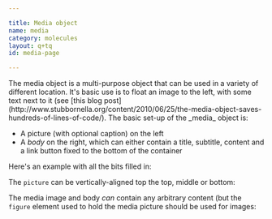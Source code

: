 ```yaml
---

title: Media object
name: media
category: molecules
layout: q+tq
id: media-page

---
```


<p class="lead">The media object is a multi-purpose object that can be used in a variety of different location. It's basic use is to float an image to the left, with some text next to it (see [this blog post](http://www.stubbornella.org/content/2010/06/25/the-media-object-saves-hundreds-of-lines-of-code/). The basic set-up of the _media_ object is:</p>

* A picture (with optional caption) on the left
* A _body_ on the right, which can either contain a title, subtitle, content and a link button fixed to the bottom of the container

Here's an example with all the bits filled in:

<script>
component("media", {
  "type": "top",
  "picture": {
    "image": "http://lorempixel.com/200/200/people/1",
    "caption": "A caption for the image",
    "width": "200px"
  },
  "body": {
    "title": "Investing in our campus",
    "subtitle": "Vision for a 21st-century campus",
    "content": "<p>The University is in the middle of an unprecedented period of expansion and renewal. Since 2000, we have invested in 20 new buildings on the original Heslington West campus and have completed the first and second phases of a £750m campus expansion at Heslington East.</p><p>Our investment in new colleges, teaching and learning space, laboratories, research facilities and a new sport village mean it has never been a better time to join our student body or research groups at York.</p>",
    "button": {
      "text":"See how campus is changing",
      "link":"#"
    }
  }
});
</script>

The `picture` can be vertically-aligned top the top, middle or bottom:

<script>
component("media", {
  "type": "middle",
  "picture": {
    "image": "http://lorempixel.com/200/200/people/2",
    "caption": "A caption for the image",
    "width": "200px"
  },
  "body": {
    "title": "Investing in our campus",
    "subtitle": "Vision for a 21st-century campus",
    "content": "<p>The University is in the middle of an unprecedented period of expansion and renewal. Since 2000, we have invested in 20 new buildings on the original Heslington West campus and have completed the first and second phases of a £750m campus expansion at Heslington East.</p><p>Our investment in new colleges, teaching and learning space, laboratories, research facilities and a new sport village mean it has never been a better time to join our student body or research groups at York.</p>",
    "button": {
      "text":"See how campus is changing",
      "link":"#"
    }
  }
});
</script>
<script>
component("media", {
  "type": "bottom",
  "picture": {
    "image": "http://lorempixel.com/200/200/people/3",
    "caption": "A caption for the image",
    "width": "200px"
  },
  "body": {
    "title": "Investing in our campus",
    "subtitle": "Vision for a 21st-century campus",
    "content": "<p>The University is in the middle of an unprecedented period of expansion and renewal. Since 2000, we have invested in 20 new buildings on the original Heslington West campus and have completed the first and second phases of a £750m campus expansion at Heslington East.</p><p>Our investment in new colleges, teaching and learning space, laboratories, research facilities and a new sport village mean it has never been a better time to join our student body or research groups at York.</p>",
    "button": {
      "text":"See how campus is changing",
      "link":"#"
    }
  }
});
</script>

The media image and body _can_ contain any arbitrary content (but the `figure` element used to hold the media picture should be used for images:

<script>
component("media", {
  "picture": { "content": "<img src=\"http://lorempixel.com/400/300/people\">" },
  "body": { "content": "<p>Ah, look, some <abbr>HTML</abbr> content.</p>" }
});
</script>


